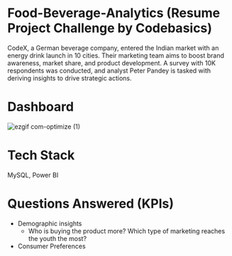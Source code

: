 # Food-Beverage-Analytics (Resume Project Challenge by Codebasics) 
CodeX, a German beverage company, entered the Indian market with an energy drink launch in 10 cities. Their marketing team aims to boost brand awareness, market share, and product development. A survey with 10K respondents was conducted, and analyst Peter Pandey is tasked with deriving insights to drive strategic actions.

# Dashboard
![ezgif com-optimize (1)](https://github.com/user-attachments/assets/2d99a5e9-9681-472e-966d-0e0c1e4fda41)

# Tech Stack
MySQL, Power BI

# Questions Answered (KPIs)
* Demographic insights
  - Who is buying the product more? Which type of marketing reaches the youth the most?
* Consumer Preferences
